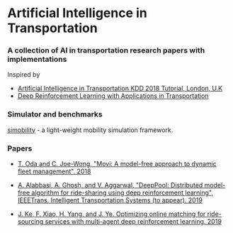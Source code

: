 # Artificial Intelligence in Transportation

### A collection of AI in transportation research papers with implementations

Inspired by 
* [Artificial Intelligence in Transportation KDD 2018 Tutorial, London, U.K](https://outreach.didichuxing.com/tutorial/kdd2018/)
* [Deep Reinforcement Learning with Applications in Transportation](https://outreach.didichuxing.com/tutorial/AAAI2019/)

### Simulator and benchmarks

[simobility](https://github.com/sash-ko/simobility) - a light-weight mobility simulation framework.


### Papers

* [T. Oda and C. Joe-Wong, "Movi: A model-free approach to dynamic fleet management". 2018](https://arxiv.org/pdf/1804.04758.pdf)

* [A. Alabbasi, A. Ghosh, and V. Aggarwal, "DeepPool: Distributed model-free algorithm for ride-sharing using deep reinforcement learning", IEEETrans. Intelligent Transportation Systems (to appear). 2019](https://arxiv.org/pdf/1903.03882)

* [J. Ke, F. Xiao, H. Yang, and J. Ye. Optimizing online matching for ride-sourcing services with multi-agent deep reinforcement learning. 2019](https://arxiv.org/abs/1902.06228)
